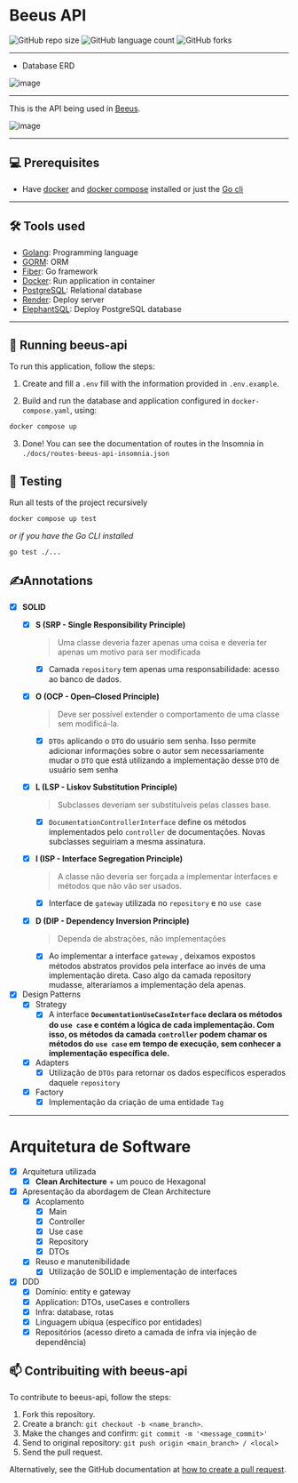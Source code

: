 # Beeus API

<!--- https://shields.io --->

![GitHub repo size](https://img.shields.io/github/repo-size/rodrigorvsn/beeus-api?style=for-the-badge)
![GitHub language count](https://img.shields.io/github/languages/count/rodrigorvsn/beeus-api?style=for-the-badge)
![GitHub forks](https://img.shields.io/github/forks/rodrigorvsn/beeus-api?style=for-the-badge)

___
<!--- #################### mudar badges #################### --->

- Database ERD

![image](https://github.com/RodrigoRVSN/beeus-api/assets/75763403/7ef0ec01-4cba-4fb8-8e1e-27144ac4c410)


<!--- #################### mudar imagem exemplo #################### --->
___

This is the API being used in [Beeus](https://github.com/william-james-pj/beeus).

![image](https://github.com/RodrigoRVSN/beeus-api/assets/75763403/47781665-2dfa-4e2d-8587-d07ad25b8e56)

___
## 💻 Prerequisites

- Have [docker](https://www.docker.com/) and [docker compose](https://docs.docker.com/compose/) installed or just the [Go cli](https://go.dev/doc/install)

<!--- #################### mudar pré-requisitos  ####################--->
___
## 🛠 Tools used

- [Golang](https://go.dev/): Programming language
- [GORM](https://gorm.io/): ORM
- [Fiber](https://gofiber.io/): Go framework
- [Docker](https://www.docker.com/): Run application in container
- [PostgreSQL](https://www.postgresql.org/): Relational database
- [Render](https://render.com/): Deploy server
- [ElephantSQL](https://www.elephantsql.com/): Deploy PostgreSQL database

<!--- #################### mudar ferramentas #################### --->
___
## 🚀 Running beeus-api

To run this application, follow the steps:

1. Create and fill a `.env` fill with the information provided in `.env.example`.

2. Build and run the database and application configured in `docker-compose.yaml`, using:

```bash
docker compose up
```

3. Done! You can see the documentation of routes in the Insomnia in `./docs/routes-beeus-api-insomnia.json`

## 🧪 Testing
Run all tests of the project recursively 

```bash
docker compose up test
```
_or if you have the Go CLI installed_
```bash
go test ./...
```

## ✍️Annotations

- [x]  **SOLID**
    - [x]  **S (SRP - Single Responsibility Principle)**
        
        > Uma classe deveria fazer apenas uma coisa e deveria ter apenas um motivo para ser modificada
        > 
        - [x]  Camada `repository` tem apenas uma responsabilidade: acesso ao banco de dados.
    - [x]  **O (OCP - Open–Closed Principle)**
        
        > Deve ser possível extender  o comportamento de uma classe sem modificá-la.
        > 
        - [x]  `DTOs` aplicando o `DTO` do usuário sem senha. Isso permite adicionar informações sobre o autor sem necessariamente mudar o `DTO` que está utilizando a implementação desse `DTO` de usuário sem senha
    - [x]  **L (LSP - Liskov Substitution Principle)**
        
        > Subclasses deveriam ser substituíveis pelas classes base.
        > 
        - [x]  `DocumentationControllerInterface` define os métodos implementados pelo `controller` de documentações. Novas subclasses seguiriam a mesma assinatura.
    - [x]  **I (ISP - Interface Segregation Principle)**
        
        > A classe não deveria ser forçada a implementar interfaces e métodos que não vão ser usados.
        > 
        - [x]  Interface de `gateway` utilizada no `repository` e no `use case`
    - [x]  **D (DIP - Dependency Inversion Principle)**
        
        > Dependa de abstrações, não implementações
        > 
        - [x]  Ao implementar a interface `gateway` , deixamos expostos métodos abstratos providos pela interface ao invés de uma implementação direta. Caso algo da camada repository mudasse, alteraríamos a implementação dela apenas.
- [x]  Design Patterns
    - [x]  Strategy
        - [x]  A interface **`DocumentationUseCaseInterface` declara os métodos do `use case` e contém a lógica de cada implementação. Com isso, os métodos da camada `controller` podem chamar os métodos do `use case` em tempo de execução, sem conhecer a implementação específica dele.**
    - [x]  Adapters
        - [x]  Utilização de `DTOs` para retornar os dados específicos esperados daquele `repository`
    - [x]  Factory
        - [x]  Implementação da criação de uma entidade `Tag`

---

# Arquitetura de Software

- [x]  Arquitetura utilizada
    - [x]  **Clean Architecture** + um pouco de Hexagonal
- [x]  Apresentação da abordagem de Clean Architecture
    - [x]  Acoplamento
        - [x]  Main
        - [x]  Controller
        - [x]  Use case
        - [x]  Repository
        - [x]  DTOs
    - [x]  Reuso e manutenibilidade
        - [x]  Utilização de SOLID e implementação de interfaces
- [x]  DDD
    - [x]  Domínio: entity e gateway
    - [x]  Application: DTOs, useCases e controllers
    - [x]  Infra: database, rotas
    - [x]  Linguagem ubíqua (específico por entidades)
    - [x]  Repositórios (acesso direto a camada de infra via injeção de dependência)

## 📫 Contribuiting with beeus-api

To contribute to beeus-api, follow the steps:

1. Fork this repository.
2. Create a branch: `git checkout -b <name_branch>`.
3. Make the changes and confirm: `git commit -m '<message_commit>'`
4. Send to original repository: `git push origin <main_branch> / <local>`
5. Send the pull request.

Alternatively, see the GitHub documentation at [how to create a pull request](https://help.github.com/en/github/collaborating-with-issues-and-pull-requests/creating-a-pull-request).
